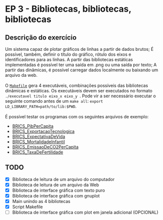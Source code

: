 # EP 3 - Bibliotecas, bibliotecas, bibliotecas

## Descrição do exercício
Um sistema capaz de plotar gráficos de linhas a partir de dados brutos; É possível, também, definir o título do gráfico, rótulo dos eixos e identificadores para as linhas.  A partir das bibliotecas estáticas implementadas é possível ter uma saída em .png ou uma saída por texto; A partir das dinâmicas, é possível carregar dados localmente ou baixando um arquivo da web.
\
\
O [`Makefile`](https://github.com/geraldino2/mac0216-ep3/blob/main/lib/Makefile) gera 4 executáveis, combinações possíveis das bibliotecas dinâmicas e estáticas. Os executáveis devem ser executados no formato `./executavel titulo eixo_x eixo_y `. Pode vir a ser necessário executar o seguinte comando antes de um `make all`: `export LD_LIBRARY_PATH=path/to/lib:$PWD`.
\
\
É possível testar os programas com os seguintes arquivos de exemplo:
* [BRICS_PibPerCapita](http://www.ime.usp.br/~kon/tmp/BRICS_PIBPerCapita.csv)
* [BRICS_ExportacaoTecnologica](http://www.ime.usp.br/~kon/tmp/BRICS_ExportacaoTecnologica.csv)
* [BRICS_ExpectativaDeVida](http://www.ime.usp.br/~kon/tmp/BRICS_ExpectativaDeVida.csv)
* [BRICS_MortalidadeInfantil](http://www.ime.usp.br/~kon/tmp/BRICS_MortalidadeInfantil.csv)
* [BRICS_EmissaoDeCO2PerCapita](http://www.ime.usp.br/~kon/tmp/BRICS_EmissaoDeCO2PerCapita.csv)
* [BRICS_TaxaDeFertilidade](http://www.ime.usp.br/~kon/tmp/BRICS_TaxaDeFertilidade.csv)

## TODO
- [X] Biblioteca de leitura de um arquivo do computador
- [X] Biblioteca de leitura de um arquivo da Web
- [X] Biblioteca de interface gráfica com texto puro
- [X] Biblioteca de interface gráfica com gnuplot
- [X] Main unindo as 4 bibliotecas
- [X] Script Makefile
- [ ] Biblioteca de interface gráfica com plot em janela adicional (OPCIONAL)

